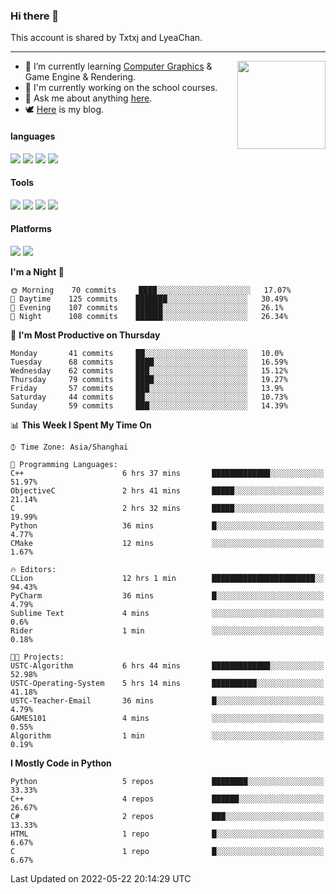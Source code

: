 ### Hi there 👋

This account is shared by Txtxj and LyeaChan.

---

<img align="right" height="141" src="https://github-readme-stats.vercel.app/api?username=txtxj&theme=tokyonight&show_icons=true&count_private=true">

- 🌱 I’m currently learning [Computer Graphics](https://github.com/txtxj/GAMES101) & Game Engine & Rendering.
- 🐶 I'm currently working on the school courses.
- 💬 Ask me about anything [here](https://github.com/txtxj/txtxj/issues).
- 🕊️ [Here](https://txtxj.top) is my blog.

#### languages

![](https://img.shields.io/badge/C++-00599C?logo=cplusplus&logoColor=fff)
![](https://img.shields.io/badge/Python-3e74a2?logo=python&logoColor=fff)
![](https://img.shields.io/badge/C%23-239120?logo=csharp&logoColor=fff)
![](https://img.shields.io/badge/C-A8B9CC?logo=c&logoColor=555)


#### Tools

![](https://img.shields.io/badge/JetBrains-000000?logo=jetbrains&logoColor=fff)
![](https://img.shields.io/badge/SublimeText_3-FF9800?logo=sublimetext&logoColor=fff)
![](https://img.shields.io/badge/UE_4-0E1128?logo=unrealengine&logoColor=fff)
![](https://img.shields.io/badge/unity-FFFFFF?logo=unity&logoColor=000)

#### Platforms

![](https://img.shields.io/badge/Ubuntu_20.04-E95420?logo=ubuntu&logoColor=fff)
![](https://img.shields.io/badge/Windows_10-0078D6?logo=windows&logoColor=fff)


<!--START_SECTION:waka-->
**I'm a Night 🦉** 

```text
🌞 Morning    70 commits     ████░░░░░░░░░░░░░░░░░░░░░   17.07% 
🌆 Daytime    125 commits    ███████░░░░░░░░░░░░░░░░░░   30.49% 
🌃 Evening    107 commits    ██████░░░░░░░░░░░░░░░░░░░   26.1% 
🌙 Night      108 commits    ██████░░░░░░░░░░░░░░░░░░░   26.34%

```
📅 **I'm Most Productive on Thursday** 

```text
Monday       41 commits     ██░░░░░░░░░░░░░░░░░░░░░░░   10.0% 
Tuesday      68 commits     ████░░░░░░░░░░░░░░░░░░░░░   16.59% 
Wednesday    62 commits     ███░░░░░░░░░░░░░░░░░░░░░░   15.12% 
Thursday     79 commits     ████░░░░░░░░░░░░░░░░░░░░░   19.27% 
Friday       57 commits     ███░░░░░░░░░░░░░░░░░░░░░░   13.9% 
Saturday     44 commits     ██░░░░░░░░░░░░░░░░░░░░░░░   10.73% 
Sunday       59 commits     ███░░░░░░░░░░░░░░░░░░░░░░   14.39%

```


📊 **This Week I Spent My Time On** 

```text
⌚︎ Time Zone: Asia/Shanghai

💬 Programming Languages: 
C++                      6 hrs 37 mins       █████████████░░░░░░░░░░░░   51.97% 
ObjectiveC               2 hrs 41 mins       █████░░░░░░░░░░░░░░░░░░░░   21.14% 
C                        2 hrs 32 mins       █████░░░░░░░░░░░░░░░░░░░░   19.99% 
Python                   36 mins             █░░░░░░░░░░░░░░░░░░░░░░░░   4.77% 
CMake                    12 mins             ░░░░░░░░░░░░░░░░░░░░░░░░░   1.67%

🔥 Editors: 
CLion                    12 hrs 1 min        ███████████████████████░░   94.43% 
PyCharm                  36 mins             █░░░░░░░░░░░░░░░░░░░░░░░░   4.79% 
Sublime Text             4 mins              ░░░░░░░░░░░░░░░░░░░░░░░░░   0.6% 
Rider                    1 min               ░░░░░░░░░░░░░░░░░░░░░░░░░   0.18%

🐱‍💻 Projects: 
USTC-Algorithm           6 hrs 44 mins       █████████████░░░░░░░░░░░░   52.98% 
USTC-Operating-System    5 hrs 14 mins       ██████████░░░░░░░░░░░░░░░   41.18% 
USTC-Teacher-Email       36 mins             █░░░░░░░░░░░░░░░░░░░░░░░░   4.79% 
GAMES101                 4 mins              ░░░░░░░░░░░░░░░░░░░░░░░░░   0.55% 
Algorithm                1 min               ░░░░░░░░░░░░░░░░░░░░░░░░░   0.19%

```

**I Mostly Code in Python** 

```text
Python                   5 repos             ████████░░░░░░░░░░░░░░░░░   33.33% 
C++                      4 repos             ██████░░░░░░░░░░░░░░░░░░░   26.67% 
C#                       2 repos             ███░░░░░░░░░░░░░░░░░░░░░░   13.33% 
HTML                     1 repo              █░░░░░░░░░░░░░░░░░░░░░░░░   6.67% 
C                        1 repo              █░░░░░░░░░░░░░░░░░░░░░░░░   6.67%

```



 Last Updated on 2022-05-22 20:14:29 UTC
<!--END_SECTION:waka-->

